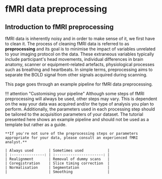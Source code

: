 # fMRI data preprocessing

## Introduction to fMRI preprocessing

fMRI data is inherently noisy and in order to make sense of it, we first have to clean it. The process of cleaning fMRI data is referred to as **preprocessing** and its goal is to minimise the impact of variables unrelated to your imaging protocol on the data. These extraneous variables typically include participant's head movements, individual differences in brain anatomy, scanner or equipment-related artefacts, physiological processes such as breathing and heartbeats. In simple terms, preprocessing aims to separate the BOLD signal from other signals acquired during scanning.

This page goes through an example pipeline for fMRI data preprocessing. 

!!! attention "Customising your pipeline"
    Although some steps of fMRI preprocessing will always be used, other steps may vary. This is dependent on the way your data was acquired and/or the type of analysis you plan to perform. Additionally, the parameters used in each processing step should be tailored to the acquisition parameters of your dataset. The tutorial presented here shows an example pipeline and should not be used as a template but rather as a guide. 

    **If you're not sure of the preprocessing steps or parameters appropriate for your data, please consult an experienced fMRI analyst.**

    | Always used       | Sometimes used           |
    | :---------------: | :----------------------: |
    | Realignment       | Removal of dummy scans   |
    | Coregistration    | Slice timing correction  |
    | Normalisation     | Segmentation             |
    |                   | Smoothing                |
